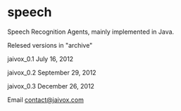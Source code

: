 speech
======

Speech Recognition Agents, mainly implemented in Java.

Relesed versions in "archive"

jaivox_0.1 July 16, 2012

jaivox_0.2 September 29, 2012

jaivox_0.3 December 26, 2012

Email contact@jaivox.com
